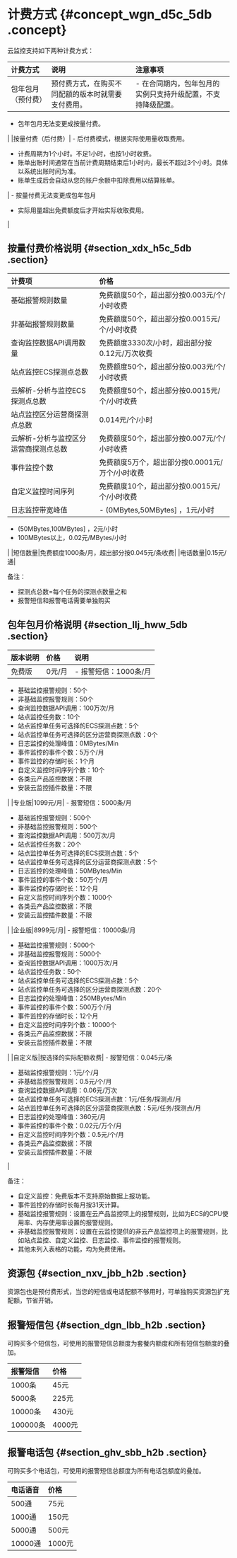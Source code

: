 # 计费方式 {#concept_wgn_d5c_5db .concept}

云监控支持如下两种计费方式：

|计费方式|说明|注意事项|
|:---|:-|:---|
|包年包月（预付费）|预付费方式，在购买不同配额的版本时就需要支付费用。| -   在合同期内，包年包月的实例只支持升级配置，不支持降级配置。
-   包年包月无法变更成按量付费。

 |
|按量付费（后付费）| -   后付费模式，根据实际使用量收取费用。
-   计费周期为1个小时。不足1小时，也按1小时收费。
-   账单出账时间通常在当前计费周期结束后1小时内，最长不超过3个小时。具体以系统出账时间为准。
-   账单生成后会自动从您的账户余额中扣除费用以结算账单。

 | -   按量付费无法变更成包年包月
-   实际用量超出免费额度后才开始实际收取费用。

 |

## 按量付费价格说明 {#section_xdx_h5c_5db .section}

|计费项|价格|
|:--|:-|
|基础报警规则数量|免费额度50个，超出部分按0.003元/个/小时收费|
|非基础报警规则数量|免费额度50个，超出部分按0.0015元/个/小时收费|
|查询监控数据API调用数量|免费额度3330次/小时，超出部分按0.12元/万次收费|
|站点监控ECS探测点总数|免费额度50个，超出部分按0.003元/个/小时收费|
|云解析-分析与监控ECS探测点总数|免费额度50个，超出部分按0.0015元/个/小时收费|
|站点监控区分运营商探测点总数|0.014元/个/小时|
|云解析-分析与监控区分运营商探测点总数|免费额度50个，超出部分按0.007元/个/小时收费|
|事件监控个数|免费额度5万个，超出部分按0.0001元/万个/小时收费|
|自定义监控时间序列|免费额度10个，超出部分按0.0015元/个/小时收费|
|日志监控带宽峰值| -   \(0MBytes,50MBytes\] ，1元/小时
-   \(50MBytes,100MBytes\] ，2元/小时
-   100MBytes以上，0.02元/MBytes/小时

 |
|短信数量|免费额度1000条/月，超出部分按0.045元/条收费|
|电话数量|0.15元/通|

备注：

-   探测点总数=每个任务的探测点数量之和
-   报警短信和报警电话需要单独购买

## 包年包月价格说明 {#section_llj_hww_5db .section}

|版本说明|价格|说明|
|:---|:-|:-|
|免费版|0元/月| -   报警短信：1000条/月
-   基础监控报警规则：50个
-   非基础监控报警规则：50个
-   查询监控数据API调用：100万次/月
-   站点监控任务数：10个
-   站点监控单任务可选择的ECS探测点数：5个
-   站点监控单任务可选择的区分运营商探测点数：0个
-   日志监控的处理峰值：0MBytes/Min
-   事件监控的事件个数：5万个/月
-   事件监控的存储时长：1个月
-   自定义监控时间序列个数：10个
-   各类云产品监控数据：不限
-   安装云监控插件数量：不限

 |
|专业版|1099元/月| -   报警短信：5000条/月
-   基础监控报警规则：500个
-   非基础监控报警规则：500个
-   查询监控数据API调用：500万次/月
-   站点监控任务数：20个
-   站点监控单任务可选择的ECS探测点数：5个
-   站点监控单任务可选择的区分运营商探测点数：5个
-   日志监控的处理峰值：50MBytes/Min
-   事件监控的事件个数：50万个/月
-   事件监控的存储时长：12个月
-   自定义监控时间序列个数：1000个
-   各类云产品监控数据：不限
-   安装云监控插件数量：不限

 |
|企业版|8999元/月| -   报警短信：10000条/月
-   基础监控报警规则：5000个
-   非基础监控报警规则：5000个
-   查询监控数据API调用：1000万次/月
-   站点监控任务数：50个
-   站点监控单任务可选择的ECS探测点数：5个
-   站点监控单任务可选择的区分运营商探测点数：20个
-   日志监控的处理峰值：250MBytes/Min
-   事件监控的事件个数：500万个/月
-   事件监控的存储时长：12个月
-   自定义监控时间序列个数：10000个
-   各类云产品监控数据：不限
-   安装云监控插件数量：不限

 |
|自定义版|按选择的实际配额收费| -   报警短信：0.045元/条
-   基础监控报警规则：1元/个/月
-   非基础监控报警规则：0.5元/个/月
-   查询监控数据API调用：0.06元/万次
-   站点监控单任务可选择的ECS探测点数：1元/任务/探测点/月
-   站点监控单任务可选择的区分运营商探测点数：5元/任务/探测点/月
-   日志监控的处理峰值：360元/月
-   事件监控的事件个数：0.02元/万个/月
-   自定义监控时间序列个数：0.5元/个/月
-   各类云产品监控数据：不限
-   安装云监控插件数量：不限

 |

备注：

-   自定义监控：免费版本不支持原始数据上报功能。
-   事件监控的存储时长每月按31天计算。
-   基础监控报警规则：设置在云产品监控项上的报警规则，比如为ECS的CPU使用率、内存使用率设置的报警规则。
-   非基础监控报警规则：设置在云监控提供的非云产品监控项上的报警规则，比如站点监控、自定义监控、日志监控、事件监控的报警规则。
-   其他未列入表格的功能，均为免费使用。

## **资源包** {#section_nxv_jbb_h2b .section}

资源包也是预付费形式，当您的短信或电话配额不够用时，可单独购买资源包扩充配额，节省开销。

## **报警短信包** {#section_dgn_lbb_h2b .section}

可购买多个短信包，可使用的报警短信总额度为套餐内额度和所有短信包额度的叠加。

|报警短信|价格|
|:---|:-|
|1000条|45元|
|5000条|225元|
|10000条|430元|
|100000条|4000元|

## **报警电话包** {#section_ghv_sbb_h2b .section}

可购买多个电话包，可使用的报警短信总额度为所有电话包额度的叠加。

|电话语音|价格|
|:---|:-|
|500通|75元|
|1000通|150元|
|5000通|500元|
|10000通|1000元|

